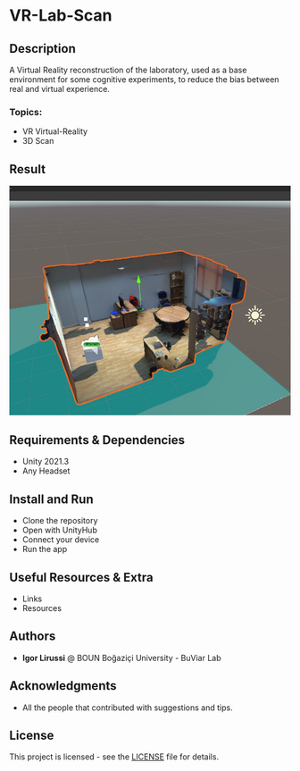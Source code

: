 # VR-Lab-Scan
## Description 
A Virtual Reality reconstruction of the laboratory, used as a base environment for some cognitive experiments, to reduce the bias between real and virtual experience.

### Topics:
- VR Virtual-Reality 
- 3D Scan

## Result
![Result](./img/result.jpg)

## Requirements & Dependencies
- Unity 2021.3
- Any Headset

## Install and Run
- Clone the repository
- Open with UnityHub
- Connect your device
- Run the app

## Useful Resources & Extra
- Links
- Resources

## Authors
* **Igor Lirussi** @ BOUN Boğaziçi University - BuViar Lab

## Acknowledgments
*   All the people that contributed with suggestions and tips.

## License
This project is licensed - see the [LICENSE](LICENSE) file for details.
